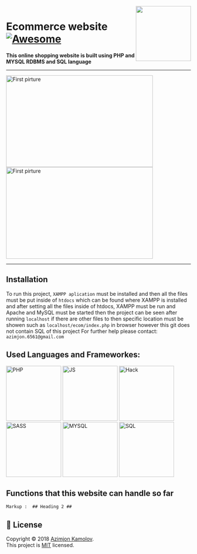 <img src="https://github.com/mynameisone/Ecom/blob/master/images/Phoenix.png?raw=true" align="right" height="150"/>

# Ecommerce website [![Awesome](https://cdn.rawgit.com/sindresorhus/awesome/d7305f38d29fed78fa85652e3a63e154dd8e8829/media/badge.svg)](https://github.com/sindresorhus/awesome#readme)

**This online shopping website is built using PHP and MYSQL RDBMS and SQL language**

---
<p float="left">
<img src="https://github.com/mynameisone/Main/blob/master/img/p1.PNG?raw=true" width = "400" height="250" alt="First pirture" /> 
<img src="https://github.com/mynameisone/Main/blob/master/img/p11.PNG?raw=true" width = "400" height="250" alt="First pirture" /> 
</p>

---

## Installation
To run this project, `XAMPP aplication` must be installed and then all the files must be put inside of `htdocs` which can be found where XAMPP is installed and after setting all the files inside of htdocs, XAMPP must be run and Apache and MySQL must be started then the project can be seen after running `localhost` if there are other files to then specific location must be showen such as `localhost/ecom/index.php` in browser however this git does not contain SQL of this project
For further help please contact: `azimjon.6561@gmail.com`

## Used Languages and Frameworkes: ##

<p float="left">
<img src="https://github.com/mynameisone/Main/blob/master/img/PHP.png?raw=true" width = "150" height="150" alt="PHP" />
<img src="https://github.com/mynameisone/Main/blob/master/img/JS.png?raw=true" width = "150" height="150" alt="JS" />
<img src="https://github.com/mynameisone/Main/blob/master/img/H.png?raw=true" width = "150" height="150" alt="Hack" />
<img src="https://github.com/mynameisone/Main/blob/master/img/S.png?raw=true" width = "150" height="150" alt="SASS" />
<img src="https://github.com/mynameisone/Main/blob/master/img/SQL.png?raw=true" width = "150" height="150" alt="MYSQL" />
<img src="https://github.com/mynameisone/Main/blob/master/img/M.png?raw=true" width = "150" height="150" alt="SQL" />
</p>

## Functions that this website can handle so far ##

    Markup :  ## Heading 2 ##


## 📝 License

Copyright © 2018 [Azimjon Kamolov](https://github.com/mynameisone).<br />
This project is [MIT](https://github.com/kefranabg/readme-md-generator/blob/master/LICENSE) licensed.
